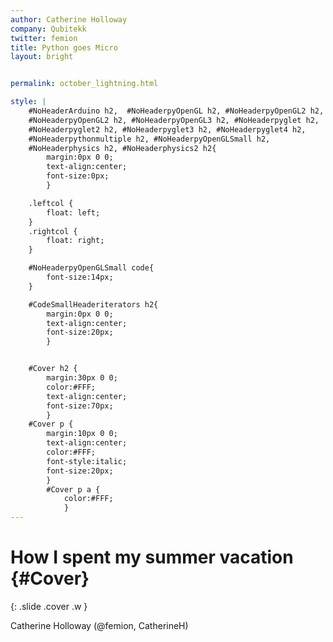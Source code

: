 ```yaml
---
author: Catherine Holloway
company: Qubitekk
twitter: femion
title: Python goes Micro
layout: bright


permalink: october_lightning.html

style: |
    #NoHeaderArduino h2,  #NoHeaderpyOpenGL h2, #NoHeaderpyOpenGL2 h2,
    #NoHeaderpyOpenGL2 h2, #NoHeaderpyOpenGL3 h2, #NoHeaderpyglet h2,
    #NoHeaderpyglet2 h2, #NoHeaderpyglet3 h2, #NoHeaderpyglet4 h2,
    #NoHeaderpythonmultiple h2, #NoHeaderpyOpenGLSmall h2,
    #NoHeaderphysics h2, #NoHeaderphysics2 h2{
        margin:0px 0 0;
        text-align:center;
        font-size:0px;
        }

    .leftcol {
        float: left;
    }
    .rightcol {
        float: right;
    }

    #NoHeaderpyOpenGLSmall code{
        font-size:14px;
    }

    #CodeSmallHeaderiterators h2{
        margin:0px 0 0;
        text-align:center;
        font-size:20px;
        }


    #Cover h2 {
        margin:30px 0 0;
        color:#FFF;
        text-align:center;
        font-size:70px;
        }
    #Cover p {
        margin:10px 0 0;
        text-align:center;
        color:#FFF;
        font-style:italic;
        font-size:20px;
        }
        #Cover p a {
            color:#FFF;
            }
---
```


# How I spent my summer vacation {#Cover}
{: .slide .cover .w }

Catherine Holloway (@femion, CatherineH)

